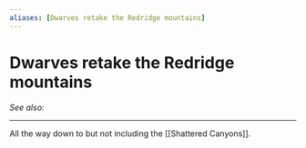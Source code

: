 ```yaml
---
aliases: [Dwarves retake the Redridge mountains]
---
```

# Dwarves retake the Redridge mountains
*See also:* 
___
All the way down to but not including the [[Shattered Canyons]].